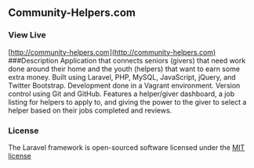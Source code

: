 ## Community-Helpers.com
### View Live
[http://community-helpers.com](http://community-helpers.com)
###Description
Application that connects seniors (givers) that need work done around their home and the youth (helpers) that want to earn some extra money. Built using Laravel, PHP, MySQL, JavaScript, jQuery, and Twitter Bootstrap. Development done in a Vagrant environment. Version control using Git and GitHub. Features a helper/giver dashboard, a job listing for helpers to apply to, and giving the power to the giver to select a helper based on their jobs completed and reviews.

### License

The Laravel framework is open-sourced software licensed under the [MIT license](http://opensource.org/licenses/MIT)

